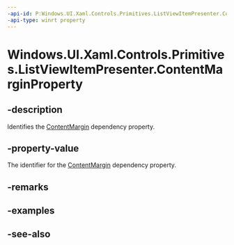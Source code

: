 ```yaml
---
-api-id: P:Windows.UI.Xaml.Controls.Primitives.ListViewItemPresenter.ContentMarginProperty
-api-type: winrt property
---
```


<!-- Property syntax
public Windows.UI.Xaml.DependencyProperty ContentMarginProperty { get; }
-->

# Windows.UI.Xaml.Controls.Primitives.ListViewItemPresenter.ContentMarginProperty

## -description
Identifies the [ContentMargin](listviewitempresenter_contentmargin.md) dependency property.



## -property-value
The identifier for the [ContentMargin](listviewitempresenter_contentmargin.md) dependency property.

## -remarks

## -examples

## -see-also
